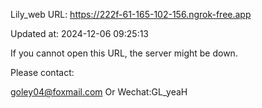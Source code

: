 Lily_web URL: https://222f-61-165-102-156.ngrok-free.app

Updated at: 2024-12-06 09:25:13

If you cannot open this URL, the server might be down.

Please contact: 

goley04@foxmail.com Or Wechat:GL_yeaH